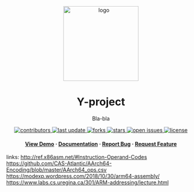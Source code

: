 <div align="center">

  <img src="assets/logo.png" alt="logo" width="200" height="auto" />
  <h1>Y-project</h1>
  
  <p>
   Bla-bla 
  </p>
  
  
<!-- Badges -->
<p>
  <a href="https://github.com/mur4ik18/y_project/graphs/contributors">
    <img src="https://img.shields.io/github/contributors/mur4ik18/y_project" alt="contributors" />
  </a>
  <a href="">
    <img src="https://img.shields.io/github/last-commit/mur4ik18/y_project" alt="last update" />
  </a>
  <a href="https://github.com/mur4ik18/y_project/network/members">
    <img src="https://img.shields.io/github/forks/mur4ik18/y_project" alt="forks" />
  </a>
  <a href="https://github.com/mur4ik18/y_project/stargazers">
    <img src="https://img.shields.io/github/stars/mur4ik18/y_project" alt="stars" />
  </a>
  <a href="https://github.com/mur4ik18/y_project/issues/">
    <img src="https://img.shields.io/github/issues/mur4ik18/y_project" alt="open issues" />
  </a>
  <a href="https://github.com/mur4ik18/y_project/blob/master/LICENSE">
    <img src="https://img.shields.io/github/license/mur4ik18/y_project.svg" alt="license" />
  </a>
</p>
   
<h4>
    <a href="https://github.com/mur4ik18/y_project/">View Demo</a>
  <span> · </span>
    <a href="https://github.com/mur4ik18/y_project">Documentation</a>
  <span> · </span>
    <a href="https://github.com/mur4ik18/y_project/issues/">Report Bug</a>
  <span> · </span>
    <a href="https://github.com/mur4ik18/y_project/issues/">Request Feature</a>
  </h4>
</div>


links:
http://ref.x86asm.net/#Instruction-Operand-Codes
https://github.com/CAS-Atlantic/AArch64-Encoding/blob/master/AArch64_ops.csv
https://modexp.wordpress.com/2018/10/30/arm64-assembly/
https://www.labs.cs.uregina.ca/301/ARM-addressing/lecture.html
